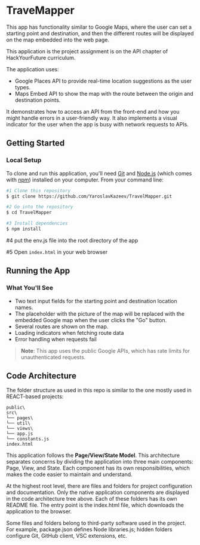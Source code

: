 # TraveMapper

This app has functionality similar to Google Maps, where the user can set a starting point and destination, and then the different routes will be displayed on the map embedded into the web page.

This application is the project assignment is on the API chapter of HackYourFuture curriculum.

The application uses:

- Google Places API to provide real-time location suggestions as the user types.
- Maps Embed API to show the map with the route between the origin and destination points.

It demonstrates how to access an API from the front-end and how you might handle errors in a user-friendly way. It also implements a visual indicator for the user when the app is busy with network requests to APIs.

## Getting Started

### Local Setup

To clone and run this application, you'll need [Git](https://git-scm.com) and [Node.js](https://nodejs.org/en/download/) (which comes with [npm](http://npmjs.com)) installed on your computer. From your command line:

```bash
#1 Clone this repository
$ git clone https://github.com/YaroslavKazeev/TravelMapper.git

#2 Go into the repository
$ cd TravelMapper

#3 Install dependencies
$ npm install
```

#4 put the env.js file into the root directory of the app

#5 Open `index.html` in your web browser

## Running the App

### What You'll See

- Two text input fields for the starting point and destination location names.
- The placeholder with the picture of the map will be replaced with the embedded Google map when the user clicks the "Go" button.
- Several routes are shown on the map.
- Loading indicators when fetching route data
- Error handling when requests fail

> **Note**: This app uses the public Google APIs, which has rate limits for unauthenticated requests.

## Code Architecture

The folder structure as used in this repo is similar to the one mostly used in REACT-based projects:

```text
public\
src\
└── pages\
└── util\
└── views\
└── app.js
└── constants.js
index.html
```

This application follows the **Page/View/State Model**. This architecture separates concerns by dividing the application into three main components: Page, View, and State. Each component has its own responsibilities, which makes the code easier to maintain and understand.

At the highest root level, there are files and folders for project configuration and documentation. Only the native application components are displayed in the code architecture tree above. Each of these folders has its own README file. The entry point is the index.html file, which downloads the application to the browser.

Some files and folders belong to third-party software used in the project. For example, package.json defines Node libraries.js; hidden folders configure Git, GitHub client, VSC extensions, etc.
